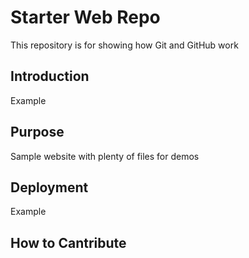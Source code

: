# Starter Web Repo

This repository is for showing how Git and GitHub work

## Introduction
Example 

## Purpose

Sample website with plenty of files for demos

## Deployment
Example

## How to Cantribute


